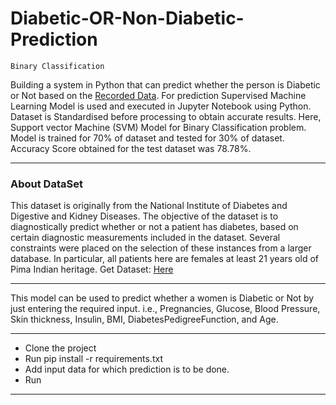 # Diabetic-OR-Non-Diabetic-Prediction

`Binary Classification`

Building a system in Python that can predict whether the person is Diabetic or Not based on the [Recorded Data](https://www.kaggle.com/datasets/uciml/pima-indians-diabetes-database).
For prediction Supervised Machine Learning Model is used and executed in Jupyter Notebook using Python.
Dataset is Standardised before processing to obtain accurate results.
Here, Support vector Machine (SVM) Model for Binary Classification problem. 
Model is trained for 70% of dataset and tested for 30% of dataset. 
Accuracy Score obtained for the test dataset was 78.78%.

---

### About DataSet

This dataset is originally from the National Institute of Diabetes and Digestive and Kidney Diseases. The objective of the dataset is to diagnostically predict whether or not a patient has diabetes, based on certain diagnostic measurements included in the dataset. Several constraints were placed on the selection of these instances from a larger database. In particular, all patients here are females at least 21 years old of Pima Indian heritage.
Get Dataset: [Here](https://www.kaggle.com/datasets/uciml/pima-indians-diabetes-database)

---

This model can be used to predict whether a women is Diabetic or Not by just entering the required input.
i.e., Pregnancies, Glucose, Blood Pressure, Skin thickness, Insulin, BMI, DiabetesPedigreeFunction, and Age.

---

- Clone the project
- Run pip install -r requirements.txt
- Add input data for which prediction is to be done.
- Run

---
